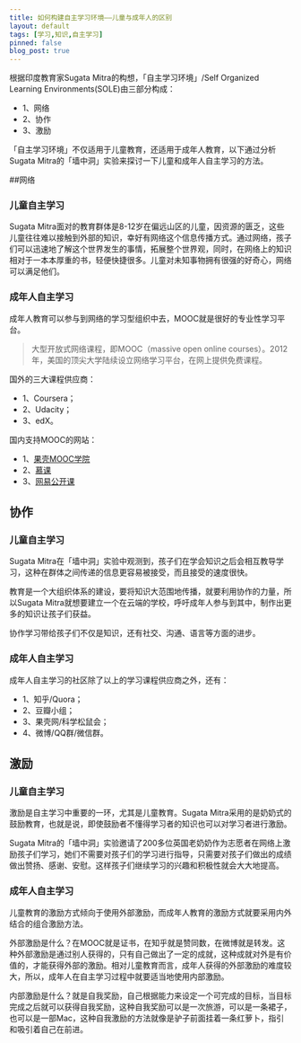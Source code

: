 ```yaml
---
title: 如何构建自主学习环境——儿童与成年人的区别
layout: default
tags: [学习,知识,自主学习]
pinned: false
blog_post: true
---
```



根据印度教育家Sugata Mitra的构想，「自主学习环境」/Self Organized Learning Environments(SOLE)由三部分构成：

- 1、网络
- 2、协作
- 3、激励

「自主学习环境」不仅适用于儿童教育，还适用于成年人教育，以下通过分析Sugata Mitra的「墙中洞」实验来探讨一下儿童和成年人自主学习的方法。

##网络

### 儿童自主学习

Sugata Mitra面对的教育群体是8-12岁在偏远山区的儿童，因资源的匮乏，这些儿童往往难以接触到外部的知识，幸好有网络这个信息传播方式。通过网络，孩子们可以迅速地了解这个世界发生的事情，拓展整个世界观，同时，在网络上的知识相对于一本本厚重的书，轻便快捷很多。儿童对未知事物拥有很强的好奇心，网络可以满足他们。

### 成年人自主学习

成年人教育可以参与到网络的学习型组织中去，MOOC就是很好的专业性学习平台。

>大型开放式网络课程，即MOOC（massive open online courses）。2012年，美国的顶尖大学陆续设立网络学习平台，在网上提供免费课程。

国外的三大课程供应商：

- 1、Coursera；
- 2、Udacity；
- 3、edX。

国内支持MOOC的网站：

- 1、[果壳MOOC学院](http://mooc.guokr.com/)
- 2、[慕课](http://www.mooc.cn/)
- 3、[网易公开课](http://c.open.163.com/coursera/home.htm#/courseraHome)

## 协作


### 儿童自主学习

Sugata Mitra在「墙中洞」实验中观测到，孩子们在学会知识之后会相互教导学习，这种在群体之间传递的信息更容易被接受，而且接受的速度很快。

教育是一个大组织体系的建设，要将知识大范围地传播，就要利用协作的力量，所以Sugata Mitra就想要建立一个在云端的学校，呼吁成年人参与到其中，制作出更多的知识让孩子们获益。

协作学习带给孩子们不仅是知识，还有社交、沟通、语言等方面的进步。

### 成年人自主学习

成年人自主学习的社区除了以上的学习课程供应商之外，还有：

- 1、知乎/Quora；
- 2、豆瓣小组；
- 3、果壳网/科学松鼠会；
- 4、微博/QQ群/微信群。

## 激励


### 儿童自主学习

激励是自主学习中重要的一环，尤其是儿童教育。Sugata Mitra采用的是奶奶式的鼓励教育，也就是说，即使鼓励者不懂得学习者的知识也可以对学习者进行激励。

Sugata Mitra的「墙中洞」实验邀请了200多位英国老奶奶作为志愿者在网络上激励孩子们学习，她们不需要对孩子们的学习进行指导，只需要对孩子们做出的成绩做出赞扬、感谢、安慰。这样孩子们继续学习的兴趣和积极性就会大大地提高。

### 成年人自主学习

儿童教育的激励方式倾向于使用外部激励，而成年人教育的激励方式就要采用内外结合的组合激励方法。

外部激励是什么？在MOOC就是证书，在知乎就是赞同数，在微博就是转发。这种外部激励是通过别人获得的，只有自己做出了一定的成就，这种成就对外是有价值的，才能获得外部的激励。相对儿童教育而言，成年人获得的外部激励的难度较大，所以，成年人在自主学习过程中就要适当地使用内部激励。

内部激励是什么？就是自我奖励，自己根据能力来设定一个可完成的目标，当目标完成之后就可以获得自我奖励，这种自我奖励可以是一次旅游，可以是一条裙子，也可以是一部Mac，这种自我激励的方法就像是驴子前面挂着一条红萝卜，指引和吸引着自己在前进。
